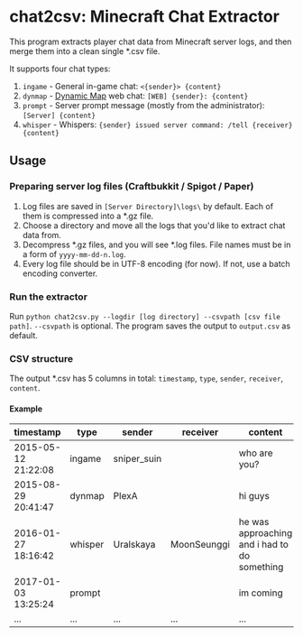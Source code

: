 # chat2csv: Minecraft Chat Extractor
This program extracts player chat data from Minecraft server logs, and then merge them into a clean single *.csv file.

It supports four chat types:
1. `ingame` - General in-game chat: `<{sender}> {content}`
2. `dynmap` - [Dynamic Map](https://www.spigotmc.org/resources/dynmap%C2%AE.274/) web chat: `[WEB] {sender}: {content}`
3. `prompt` - Server prompt message (mostly from the administrator): `[Server] {content}`
4. `whisper` - Whispers: `{sender} issued server command: /tell {receiver} {content}`

## Usage
### Preparing server log files (Craftbukkit / Spigot / Paper)
1. Log files are saved in `[Server Directory]\logs\` by default. Each of them is compressed into a *.gz file.
2. Choose a directory and move all the logs that you'd like to extract chat data from.
3. Decompress *.gz files, and you will see *.log files. File names must be in a form of `yyyy-mm-dd-n.log`.
4. Every log file should be in UTF-8 encoding (for now). If not, use a batch encoding converter.

### Run the extractor
Run `python chat2csv.py --logdir [log directory] --csvpath [csv file path]`. `--csvpath` is optional. The program saves the output to `output.csv` as default.

### CSV structure
The output *.csv has 5 columns in total: `timestamp`, `type`, `sender`, `receiver`, `content`.

#### Example
| timestamp           | type     | sender      | receiver    | content                                                                     |
|---------------------|----------|-------------|-------------|-----------------------------------------------------------------------------|
| 2015-05-12 21:22:08 | ingame   | sniper_suin |             | who are you?                                                                |
| 2015-08-29 20:41:47 | dynmap   | PlexA       |             | hi guys                                                                     |
| 2016-01-27 18:16:42 | whisper  | Uralskaya   | MoonSeunggi | he was approaching and i had to do something  |
| 2017-01-03 13:25:24 | prompt   |             |             | im coming                                                                   |
| ...                 | ...      | ...         | ...         | ...                                                                         |


